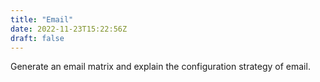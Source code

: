 ```yaml
---
title: "Email"
date: 2022-11-23T15:22:56Z
draft: false
---
```


Generate an email matrix and explain the configuration strategy of email.
